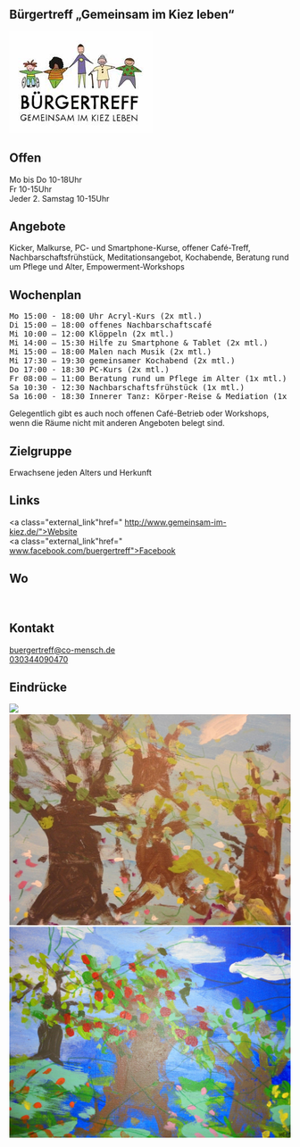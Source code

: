 ## Bürgertreff „Gemeinsam im Kiez leben“
<img id="topmedia" src="/Begegnungen/Images/Buergertreff/logo.png" />

## Offen
Mo bis Do 10-18Uhr<br>
Fr 10-15Uhr<br>
Jeder 2. Samstag 10-15Uhr<br>

## Angebote
Kicker, Malkurse, PC- und Smartphone-Kurse, offener Café-Treff, Nachbarschaftsfrühstück, Meditationsangebot, Kochabende, Beratung rund um Pflege und Alter, Empowerment-Workshops

## Wochenplan
<pre id="weeklyschedule">
Mo 15:00 - 18:00 Uhr Acryl-Kurs (2x mtl.)
Di 15:00 – 18:00 offenes Nachbarschaftscafé
Mi 10:00 – 12:00 Klöppeln (2x mtl.)
Mi 14:00 – 15:30 Hilfe zu Smartphone & Tablet (2x mtl.)
Mi 15:00 – 18:00 Malen nach Musik (2x mtl.)
Mi 17:30 – 19:30 gemeinsamer Kochabend (2x mtl.)
Do 17:00 - 18:30 PC-Kurs (2x mtl.)
Fr 08:00 – 11:00 Beratung rund um Pflege im Alter (1x mtl.)
Sa 10:30 - 12:30 Nachbarschaftsfrühstück (1x mtl.)
Sa 16:00 - 18:30 Innerer Tanz: Körper-Reise & Mediation (1x mtl.)
</pre>
Gelegentlich gibt es auch noch offenen Café-Betrieb oder Workshops, wenn die Räume nicht mit anderen Angeboten belegt sind.

## Zielgruppe
Erwachsene jeden Alters und Herkunft

## Links
<a class="external_link"href=" http://www.gemeinsam-im-kiez.de/">Website</a><br>
<a class="external_link"href=" www.facebook.com/buergertreff">Facebook</a><br>

## Wo
<div id="gmap"></div>
<script>window.onload = showMap('Schöneicher Straße 10A, 13055 Berlin', 0, 'gmap_mini')</script><br>

## Kontakt
[buergertreff@co-mensch.de](buergertreff@co-mensch.de)<br>
<a href="tel:+4930344090470 "> 030344090470</a>

## Eindrücke
<div class="mediacontainer">
  <img src="/Begegnungen/Images/Buergertreff/1.jpg " />
  <img src="/Begegnungen/Images/Buergertreff/2.jpg " />
  <img src="/Begegnungen/Images/Buergertreff/3.jpg " />
</div>
